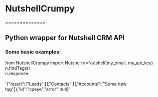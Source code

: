 <h1>NutshellCrumpy</h1>
==============

<h2>Python wrapper for Nutshell CRM API</h2>

<h3>Some basic examples:</h3>
<body>

from NutshellCrumpy import Nutshell
n=Nutshell(my_email, my_api_key)
<br>
n.findTags()
<br>
n.response
<br>
<br>
'{"result":{"Leads":[],"Contacts":[],"Accounts":["Some new tag"]},"id":"apeye","error":null}'


</body>

